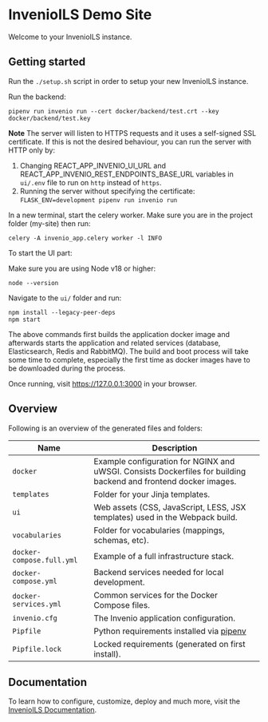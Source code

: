 # InvenioILS Demo Site

Welcome to your InvenioILS instance.

## Getting started

Run the `./setup.sh` script in order to setup your new InvenioILS instance.

Run the backend:

```console
pipenv run invenio run --cert docker/backend/test.crt --key docker/backend/test.key
```

**Note** The server will listen to HTTPS requests and it uses a self-signed SSL certificate.
If this is not the desired behaviour, you can run the server with HTTP only by:

1.  Changing REACT_APP_INVENIO_UI_URL and REACT_APP_INVENIO_REST_ENDPOINTS_BASE_URL variables in `ui/.env` file to run on `http` instead of `https`.
2.  Running the server without specifying the certificate: `FLASK_ENV=development pipenv run invenio run`

In a new terminal, start the celery worker. Make sure you are in the project folder (my-site) then run:

```console
celery -A invenio_app.celery worker -l INFO
```

To start the UI part:

Make sure you are using Node v18 or higher:

```console
node --version
```

Navigate to the `ui/` folder and run:

```console
npm install --legacy-peer-deps
npm start
```

The above commands first builds the application docker image and afterwards
starts the application and related services (database, Elasticsearch, Redis
and RabbitMQ). The build and boot process will take some time to complete,
especially the first time as docker images have to be downloaded during the
process.

Once running, visit https://127.0.0.1:3000 in your browser.

## Overview

Following is an overview of the generated files and folders:

| Name                      | Description                                                                                                      |
| ------------------------- | ---------------------------------------------------------------------------------------------------------------- |
| `docker`                  | Example configuration for NGINX and uWSGI. Consists Dockerfiles for building backend and frontend docker images. |
| `templates`               | Folder for your Jinja templates.                                                                                 |
| `ui`                      | Web assets (CSS, JavaScript, LESS, JSX templates) used in the Webpack build.                                     |
| `vocabularies`            | Folder for vocabularies (mappings, schemas, etc).                                                                |
| `docker-compose.full.yml` | Example of a full infrastructure stack.                                                                          |
| `docker-compose.yml`      | Backend services needed for local development.                                                                   |
| `docker-services.yml`     | Common services for the Docker Compose files.                                                                    |
| `invenio.cfg`             | The Invenio application configuration.                                                                           |
| `Pipfile`                 | Python requirements installed via [pipenv](https://pipenv.pypa.io)                                               |
| `Pipfile.lock`            | Locked requirements (generated on first install).                                                                |

## Documentation

To learn how to configure, customize, deploy and much more, visit
the [InvenioILS Documentation](https://invenioils.docs.cern.ch/).
